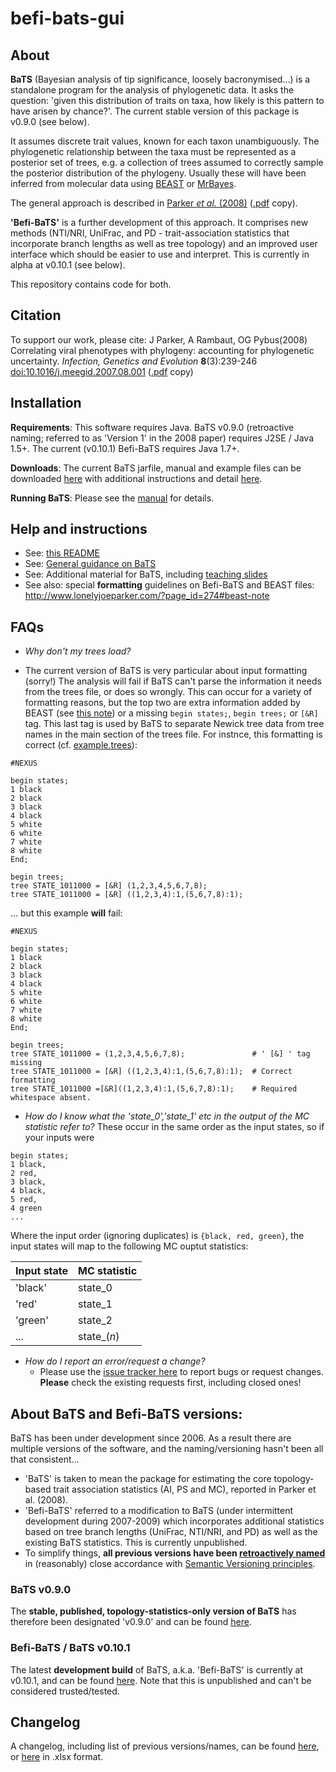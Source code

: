 # befi-bats-gui

## About ##
**BaTS** (Bayesian analysis of tip significance, loosely bacronymised...) is a standalone program for the analysis of phylogenetic data. It asks the question: 'given this distribution of traits on taxa, how likely is this pattern to have arisen by chance?'. The current stable version of this package is v0.9.0 (see below).

It assumes discrete trait values, known for each taxon unambiguously. The phylogenetic relationship between the taxa must be represented as a posterior set of trees, e.g. a collection of trees assumed to correctly sample the posterior distribution of the phylogeny. Usually these will have been inferred from molecular data using [BEAST](https://www.beast2.org/) or [MrBayes](http://mrbayes.sourceforge.net/). 

The general approach is described in [Parker *et al.* (2008)](http://doi.org/10.1016/j.meegid.2007.08.001) ([.pdf](http://evolve.zoo.ox.ac.uk/Evolve/Oliver_Pybus_files/CorrelatingViralPhenotypes.pdf) copy).

**'Befi-BaTS'** is a further development of this approach. It comprises new methods (NTI/NRI, UniFrac, and PD - trait-association statistics that incorporate branch lengths as well as tree topology) and an improved user interface which should be easier to use and interpret. This is currently in alpha at v0.10.1 (see below).

This repository contains code for both.

## Citation ##
To support our work, please cite: 
J Parker, A Rambaut, OG Pybus(2008) Correlating viral phenotypes with phylogeny: accounting for phylogenetic uncertainty. *Infection, Genetics and Evolution* **8**(3):239-246 [doi:10.1016/j.meegid.2007.08.001](http://doi.org/10.1016/j.meegid.2007.08.001) ([.pdf](http://evolve.zoo.ox.ac.uk/Evolve/Oliver_Pybus_files/CorrelatingViralPhenotypes.pdf) copy)

## Installation ##
**Requirements**: This software requires Java. BaTS v0.9.0 (retroactive naming; referred to as 'Version 1' in the 2008 paper) requires J2SE / Java 1.5+. The current (v0.10.1) Befi-BaTS requires Java 1.7+.

**Downloads**: The current BaTS jarfile, manual and example files can be downloaded [here](https://github.com/lonelyjoeparker/befi-bats-gui/releases/tag/0.9) with additional instructions and detail [here](https://github.com/lonelyjoeparker/befi-bats-gui/blob/master/BaTS_beta_build2/README.md).

**Running BaTS**: Please see the [manual](https://github.com/lonelyjoeparker/befi-bats-gui/blob/master/binaries/v0.9.0/BaTS_beta_build2/README.md) for details.

## Help and instructions ##
- See: [this README](https://github.com/lonelyjoeparker/befi-bats-gui/blob/master/binaries/v0.9.0/BaTS_beta_build2/README.md)
- See: [General guidance on BaTS](http://www.lonelyjoeparker.com/?p=354)
- See: Additional material for BaTS, including [teaching slides](http://evolve.zoo.ox.ac.uk/Evolve/BaTS.html)
- See also: special **formatting** guidelines on Befi-BaTS and BEAST files: http://www.lonelyjoeparker.com/?page_id=274#beast-note

## FAQs ##

* *Why don't my trees load?*
 - The current version of BaTS is very particular about input formatting (sorry!) The analysis will fail if BaTS can't parse the information it needs from the trees file, or does so wrongly. This can occur for a variety of formatting reasons, but the top two are extra information added by BEAST (see [this note](http://www.lonelyjoeparker.com/?page_id=274#beast-note)) or a missing `begin states;`, `begin trees;` or ` [&R] ` tag. This last tag is used by BaTS to separate Newick tree data from tree names in the main section of the trees file. For instnce, this formatting is correct (cf. [example.trees](https://github.com/lonelyjoeparker/befi-bats-gui/blob/master/examples/example.trees)):
```
#NEXUS

begin states;
1 black
2 black
3 black
4 black
5 white
6 white
7 white
8 white
End;

begin trees;
tree STATE_1011000 = [&R] (1,2,3,4,5,6,7,8);
tree STATE_1011000 = [&R] ((1,2,3,4):1,(5,6,7,8):1);
```
... but this example **will** fail:
```
#NEXUS

begin states;
1 black
2 black
3 black
4 black
5 white
6 white
7 white
8 white
End;

begin trees;
tree STATE_1011000 = (1,2,3,4,5,6,7,8);               # ' [&] ' tag missing
tree STATE_1011000 = [&R] ((1,2,3,4):1,(5,6,7,8):1);  # Correct formatting
tree STATE_1011000 =[&R]((1,2,3,4):1,(5,6,7,8):1);    # Required whitespace absent.
```

* *How do I know what the 'state_0','state_1' etc in the output of the MC statistic refer to?*
These occur in the same order as the input states, so if your inputs were 
```
begin states;
1 black, 
2 red, 
3 black,
4 black,
5 red, 
4 green
...
```

Where the input order (ignoring duplicates) is ```{black, red, green}```, the input states will map to the following MC ouptut statistics:

| Input state | MC statistic |
| ----------- | ------------ |
'black' | state_0
'red' | state_1
'green' | state_2
... | state_(*n*)
  
* *How do I report an error/request a change?*
  - Please use the [issue tracker here](https://github.com/lonelyjoeparker/befi-bats-gui/issues) to report bugs or request changes. **Please** check the existing requests first, including closed ones!
 
 ## About BaTS and Befi-BaTS versions:

BaTS has been under development since 2006. As a result there are multiple versions of the software, and the naming/versioning hasn't been all that consistent...

- 'BaTS' is taken to mean the package for estimating the core topology-based trait association statistics (AI, PS and MC), reported in Parker et al. (2008).
- 'Befi-BaTS' referred to a modification to BaTS (under intermittent development during 2007-2009) which incorporates additional statistics based on tree branch lengths (UniFrac, NTI/NRI, and PD) as well as the existing BaTS statistics. This is currently unpublished. 
- To simplify things, **all previous versions have been [retroactively named](https://github.com/lonelyjoeparker/befi-bats-gui/tree/master/binaries/versions.md)** in (reasonably) close accordance with [Semantic Versioning principles](http://semver.org/). 

### BaTS v0.9.0
The **stable, published, topology-statistics-only version of BaTS** has therefore been designated 'v0.9.0' and can be found [here](https://github.com/lonelyjoeparker/befi-bats-gui/tree/master/binaries/BaTS-current).

### Befi-BaTS / BaTS v0.10.1
The latest **development build** of BaTS, a.k.a. 'Befi-BaTS' is currently at v0.10.1, and can be found [here](https://github.com/lonelyjoeparker/befi-bats-gui/tree/master/binaries/Befi-BaTS-development). Note that this is unpublished and can't be considered trusted/tested.

## Changelog
A changelog, including list of previous versions/names, can be found [here](https://github.com/lonelyjoeparker/befi-bats-gui/tree/master/binaries/versions.md), or [here](https://github.com/lonelyjoeparker/befi-bats-gui/tree/master/binaries/versions.xlsx) in .xlsx format.

